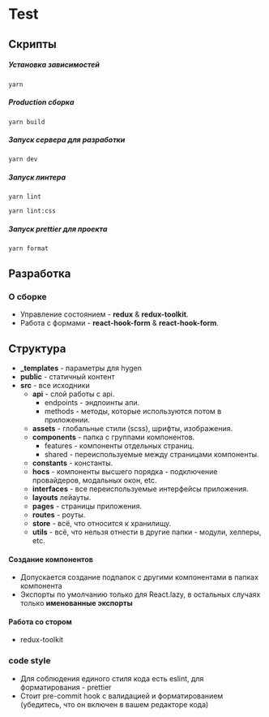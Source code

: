 # Test

## Скрипты

##### Установка зависимостей
```shell script
yarn
```
##### Production сборка
```shell script
yarn build
```

##### Запуск сервера для разработки
```shell script
yarn dev
```
##### Запуск линтера
```shell script
yarn lint
```
```shell script
yarn lint:css
```
##### Запуск prettier для проекта
```shell script
yarn format
```
## Разработка

### О сборке
* Управление состоянием - **redux** & **redux-toolkit**.
* Работа с формами - **react-hook-form** & **react-hook-form**.

## Структура
* **_templates** - параметры для hygen
* **public** - статичный контент
* **src** - все исходники
    * **api** - cлой работы с api. 
        * endpoints - эндпоинты апи.
        * methods - методы, которые используются потом в приложении.
    * **assets** -  глобальные стили (scss), шрифты, изображения.
    * **components** -  папка с  группами компонентов.
      * features - компоненты отдельных страниц.
      * shared - переиспользуемые между страницами компоненты.
    * **constants** -  константы.
    * **hocs** -  компоненты высшего порядка - подключение провайдеров, модальных окон, etc.
    * **interfaces** - все переиспользуемые интерфейсы приложения.
    * **layouts** лейауты.
    * **pages** - страницы приложения.
    * **routes** - роуты.
    * **store** - всё, что относится к хранилищу.
    * **utils** - всё, что нельзя отнести в другие папки - модули, хелперы, etc.

#### Создание компонентов
* Допускается создание подпапок с другими компонентами в папках компонента
* Экспорты по умолчанию только для React.lazy, в остальных случаях только **именованные экспорты**

#### Работа со стором
* redux-toolkit

### code style
* Для соблюдения единого стиля кода есть eslint, для форматирования - prettier
* Стоит pre-commit hook с валидацией и форматированием (убедитесь, что он включен в вашем редакторе кода)
